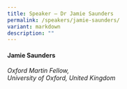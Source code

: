 ```yaml
---
title: Speaker – Dr Jamie Saunders
permalink: /speakers/jamie-saunders/
variant: markdown
description: ""
---
```

#### **Jamie Saunders**

*Oxford Martin Fellow, <br> University of Oxford, United Kingdom*